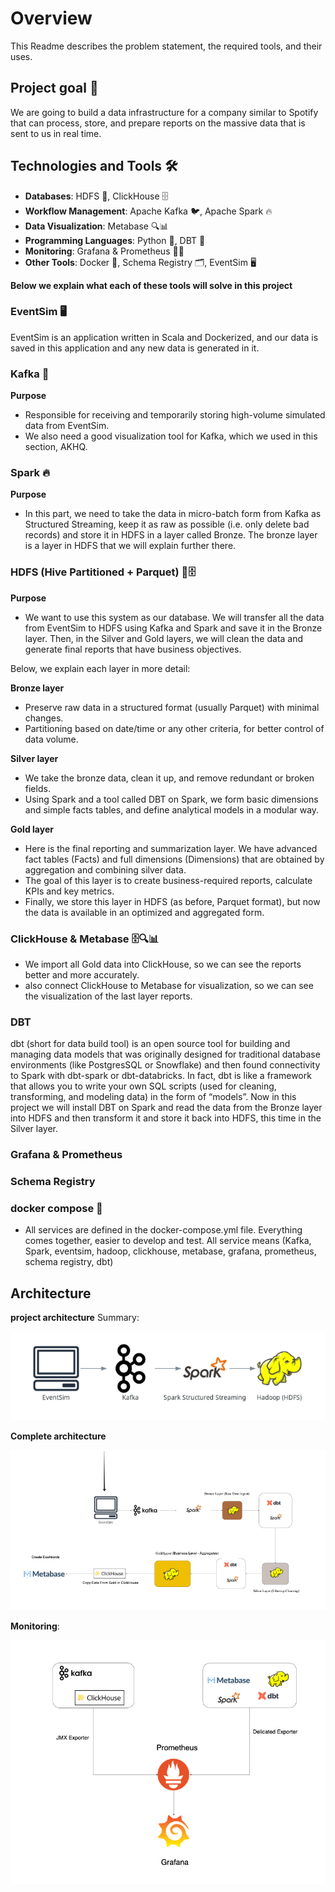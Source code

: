 # Overview
This Readme describes the problem statement, the required tools, and their uses.

## Project goal 🎯
We are going to build a data infrastructure for a company similar to Spotify that can process, store, and prepare reports on the massive data that is sent to us in real time.

## Technologies and Tools 🛠
- **Databases**: HDFS 🐘, ClickHouse 🗄️
- **Workflow Management**: Apache Kafka 🐦, Apache Spark 🔥
- **Data Visualization**: Metabase 🔍📊
- **Programming Languages**: Python 🐍, DBT 🔄
- **Monitoring**: Grafana & Prometheus 🕵🏻
- **Other Tools**: Docker 🐳, Schema Registry 🗂, EventSim 🖥

**Below we explain what each of these tools will solve in this project**

### EventSim 🖥
EventSim is an application written in Scala and Dockerized, and our data is saved in this application and any new data is generated in it.

### Kafka 🔌
**Purpose**
- Responsible for receiving and temporarily storing high-volume simulated data from EventSim. 
- We also need a good visualization tool for Kafka, which we used in this section, AKHQ.

### Spark 🔥
**Purpose**
- In this part, we need to take the data in micro-batch form from Kafka as Structured Streaming, keep it as raw as possible (i.e. only delete bad records) and store it in HDFS in a layer called Bronze.
The bronze layer is a layer in HDFS that we will explain further there.

### HDFS (Hive Partitioned + Parquet) 🐘🗄️
**Purpose**
- We want to use this system as our database. We will transfer all the data from EventSim to HDFS using Kafka and Spark and save it in the Bronze layer. Then, in the Silver and Gold layers, we will clean the data and generate final reports that have business objectives.

Below, we explain each layer in more detail:

**Bronze layer**
- Preserve raw data in a structured format (usually Parquet) with minimal changes.
- Partitioning based on date/time or any other criteria, for better control of data volume.

**Silver layer**
- We take the bronze data, clean it up, and remove redundant or broken fields.
- Using Spark and a tool called DBT on Spark, we form basic dimensions and simple facts tables, and define analytical models in a modular way.

**Gold layer**
- Here is the final reporting and summarization layer. We have advanced fact tables (Facts) and full dimensions (Dimensions) that are obtained by aggregation and combining silver data.
- The goal of this layer is to create business-required reports, calculate KPIs and key metrics.
- Finally, we store this layer in HDFS (as before, Parquet format), but now the data is available in an optimized and aggregated form.

### ClickHouse & Metabase 🗄️🔍📊
- We import all Gold data into ClickHouse, so we can see the reports better and more accurately.
- also connect ClickHouse to Metabase for visualization, so we can see the visualization of the last layer reports.

### DBT
dbt (short for data build tool) is an open source tool for building and managing data models that was originally designed for traditional database environments (like PostgresSQL or Snowflake) and then found connectivity to Spark with dbt-spark or dbt-databricks. In fact, dbt is like a framework that allows you to write your own SQL scripts (used for cleaning, transforming, and modeling data) in the form of “models”.
Now in this project we will install DBT on Spark and read the data from the Bronze layer into HDFS and then transform it and store it back into HDFS, this time in the Silver layer.

### Grafana & Prometheus

### Schema Registry

### docker compose 🐳
- All services are defined in the docker-compose.yml file. Everything comes together, easier to develop and test.
All service means (Kafka, Spark, eventsim, hadoop, clickhouse, metabase, grafana, prometheus, schema registry, dbt)

## Architecture
**project architecture**
Summary:

![Alt text](ArchitectPhase1.png)

**Complete architecture**

![Alt text](SpotifyArchitect.png)

**Monitoring**:

![Alt text](Monitor.png)
